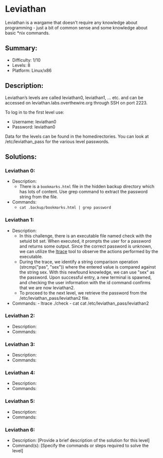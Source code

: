 # Leviathan
Leviathan is a wargame that doesn't require any knowledge about programming - just a bit of common sense and some knowledge about basic *nix commands.

## Summary:
- Difficulty: 1/10
- Levels: 8
- Platform: Linux/x86

## Description:
Leviathan’s levels are called leviathan0, leviathan1, … etc. and can be accessed on leviathan.labs.overthewire.org through SSH on port 2223.

To log in to the first level use:
- Username: leviathan0
- Password: leviathan0

Data for the levels can be found in the homedirectories. You can look at /etc/leviathan_pass for the various level passwords.

## Solutions:

### Leviathan 0:

- Description:
    - There is a `bookmarks.html` file in the hidden backup directory which has lots of content. Use grep command to extract the password string from the file.
- Commands:
    - `cat .backup/bookmarks.html | grep password`

### Leviathan 1:

- Description:
    - In this challenge, there is an executable file named check with the setuid bit set. When executed, it prompts the user for a password and returns some output. Since the correct password is unknown, we can utilize the [ltrace](https://man7.org/linux/man-pages/man1/ltrace.1.html) tool to observe the actions performed by the executable.
    - During the trace, we identify a string comparison operation (strcmp("pas", "sex")) where the entered value is compared against the string sex. With this newfound knowledge, we can use "sex" as the password. Upon successful entry, a new terminal is spawned, and checking the user information with the id command confirms that we are now leviathan2.
    - To proceed to the next level, we retrieve the password from the /etc/leviathan_pass/leviathan2 file.
- Commands:
      - ltrace ./check 
      - cat cat /etc/leviathan_pass/leviathan2

### Leviathan 2:

- Description:
- Commands:

### Leviathan 3:

- Description:
- Commands:

### Leviathan 4:

- Description:
- Commands:

### Leviathan 5:

- Description:
- Commands:

### Leviathan 6:

- Description: [Provide a brief description of the solution for this level]
- Command(s): [Specify the commands or steps required to solve the level]


